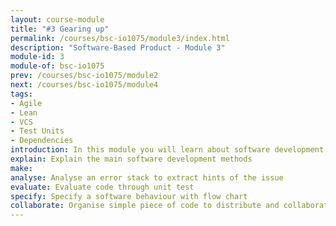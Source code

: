 ```yaml
---
layout: course-module
title: "#3 Gearing up"
permalink: /courses/bsc-io1075/module3/index.html
description: "Software-Based Product - Module 3"
module-id: 3
module-of: bsc-io1075
prev: /courses/bsc-io1075/module2
next: /courses/bsc-io1075/module4
tags:
- Agile
- Lean
- VCS
- Test Units
- Dependencies
introduction: In this module you will learn about software development methods such as Agile and Lean. You will test the behaviour of lamp shaped in the previous module to ensure its correctness. Then, you will use tools such as dependency managers and version control sytems to organise your code and collaborate.
explain: Explain the main software development methods
make:
analyse: Analyse an error stack to extract hints of the issue
evaluate: Evaluate code through unit test
specify: Specify a software behaviour with flow chart
collaborate: Organise simple piece of code to distribute and collaborate
---
```

